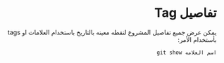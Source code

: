 ﻿<div dir = rtl >

# تفاصيل Tag 

يمكن عرض جميع تفاصيل المشروع لنقطه معينه بالتاريخ باستخدام العلامات او tags بأستخدام الأمر:

`اسم العلامه git show  `

 </dir>
